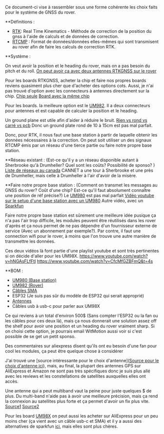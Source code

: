 Ce document-ci vise à rassembler sous une forme cohérente les choix faits pour le système de GNSS du rover.

**Définitions :
- [RTK](https://www.use-snip.com/kb/knowledge-base/rtk-ntrip-rtcm-precision-gnss-in-1-minute/): Real Time Kinematics - Méthode de correction de la position du gnss à l'aide de calculs et de données de correction.
- [RTCMP](https://www.use-snip.com/kb/knowledge-base/rtk-ntrip-rtcm-precision-gnss-in-1-minute/) : Format de données/données elles-mêmes qui sont transmisent au rover afin de faire les calculs de correction RTK.


**Système :

On veut avoir la position et le heading du rover, mais on a pas besoin du pitch et du roll. [On peut avoir ça avec deux antennes RTKGNSS sur le rover](https://www.vectornav.com/resources/inertial-navigation-primer/theory-of-operation/theory-gnsscompass)

Pour les boards RTKGNSS, acheter la chip et faire nos propres boards reviens quasiment plus cher que d'acheter des options cots. Aussi, je n'ai pas trouvé d'option avec les connecteurs à antennes directement sur la chip.
[Chip seule](https://www.mouser.ca/ProductDetail/u-blox/ZED-F9P-04B?qs=A6eO%252BMLsxmSiFL7BNeNjVA%3D%3D&mgh=1&utm_id=17633666059&gad_source=1&gclid=Cj0KCQiAo5u6BhDJARIsAAVoDWsd6YfNysgp_09vO_MAsZLoAEiAznOqOavnYu77VZnngEN4WAL9w60aArtCEALw_wcB)
[Board avec la même chip](https://www.amazon.ca/WITMOTION-WTRTK-980-Precision-Positioning-Real-Time/dp/B0CY28WHGX/ref=sr_1_22_sspa?crid=2SKTST2H7JUIV&dib=eyJ2IjoiMSJ9.xtuCviynONMohDdXcsXfZmkOHe9FKhkfIrCHZtRSLN-RKipeDrgXBfSirD2DKeb2pvgSyRS1TAZ0fm45i1IFG5dQwtgExLJWaNPu8pGX_cmzi7cA2F3ns-XuNaySr9NhtWq_o1w6ggGmpSXgi3uSOS0iNVOooZy0Dx7iI-ufVcbrU4P4X6_CpBjPgQUrWifzW67bCORzo8dmCYJBPjfouMU39bh_rrv-PTwbi-7L24lsrB9IYk9SBC5XskSJCU1Y-kafTmSg21SWPTrADAnjp_DSA5oECzlYEbCd1WvpPVs.UYVDHsb4hdRtMLCmXWHqIEXgSCm-rIOO0KbcdDs0jNk&dib_tag=se&keywords=rtkgnss+gps&qid=1730936838&sprefix=rtkgnss+gps%2Caps%2C98&sr=8-22-spons&sp_csd=d2lkZ2V0TmFtZT1zcF9tdGY&psc=1)

Pour les boards. la meilleure option est le [UM982](https://www.amazon.ca/WITMOTION-WTRTK-982-Precision-Positioning-Real-Time/dp/B0CY3HYRWG/ref=sr_1_1?crid=1T58CIZ73JONY&dib=eyJ2IjoiMSJ9.4FeeaWhtB3zdqqAcfAz3DA.qBC-jPLPzzIUwXTgpiISB8T6eWCaFaAum53PznP6zxQ&dib_tag=se&keywords=wtrtk-982&qid=1730937046&s=electronics&sprefix=wtrtk-98%2Celectronics%2C102&sr=1-1).
Il a deux connecteurs pour antennes et est capable de calculer la position et le heading.

Un ground plane est utile afin d'aider à réduire le bruit.
[Rien vs rond vs carré vs pcb](https://ars.copernicus.org/articles/20/23/2023/ars-20-23-2023.html)
Donc un ground plate rond de 10 à 15cm est pas mal parfait.

Donc, pour RTK, il nous faut une base station à partir de laquelle obtenir les données nécessaires à la correction. On peut soit utiliser un des signaux RTCMP émis par un réseau d'une tierce partie ou faire notre propre base station.

**Réseau existant :
(Est-ce qu'il y a un réseau disponible autant à Sherbrooke qu'à Drumheller? Quel sont les coûts? Possibilité de sponso? )
[Liste de réseaux au canada](https://webapp.csrs-scrs.nrcan-rncan.gc.ca/geod/data-donnees/rtk.php?locale=en&_gl=1*1hi8e8m*_ga*NzI5NDM4NTU5LjE3MzAzMjc2MTU.*_ga_C2N57Y7DX5*MTczMDMyNzYxNC4xLjEuMTczMDMyNzkzOC4wLjAuMA)
CANNET a une tour à Sherbrooke et une près de Drumheller, mais celle à Drumheller à l'air d'avoir de la misère.

**Faire notre propre base station :
(Comment on transmet les messages au GNSS du rover? Coût d'une chip? Est-ce qu'il faut absolument connaître une position de réf précise?) 
Le [UM980](https://www.amazon.ca/WITMOTION-WTRTK-980-Precision-Positioning-Real-Time/dp/B0CY28WHGX/ref=sr_1_22_sspa?crid=2SKTST2H7JUIV&dib=eyJ2IjoiMSJ9.xtuCviynONMohDdXcsXfZmkOHe9FKhkfIrCHZtRSLN-RKipeDrgXBfSirD2DKeb2pvgSyRS1TAZ0fm45i1IFG5dQwtgExLJWaNPu8pGX_cmzi7cA2F3ns-XuNaySr9NhtWq_o1w6ggGmpSXgi3uSOS0iNVOooZy0Dx7iI-ufVcbrU4P4X6_CpBjPgQUrWifzW67bCORzo8dmCYJBPjfouMU39bh_rrv-PTwbi-7L24lsrB9IYk9SBC5XskSJCU1Y-kafTmSg21SWPTrADAnjp_DSA5oECzlYEbCd1WvpPVs.UYVDHsb4hdRtMLCmXWHqIEXgSCm-rIOO0KbcdDs0jNk&dib_tag=se&keywords=rtkgnss+gps&qid=1730936838&sprefix=rtkgnss+gps%2Caps%2C98&sr=8-22-spons&sp_csd=d2lkZ2V0TmFtZT1zcF9tdGY&psc=1) est pas mal parfait
[Vidéo youtube sur le setup d'une base station avec un UM980](https://www.youtube.com/watch?v=hNGAsFLfFtI)
Autre vidéo, avec un [Sparkfun](https://learn.sparkfun.com/tutorials/setting-up-a-rover-base-rtk-system/all)

Faire notre propre base station est sûrement une meilleure idée pusique ça n'a pas l'air trop difficile, les modules peuvent être réutilisés dans les rover d'après et ça nous permet de ne pas dépendre d'un fournisseur externe de service (Avec un abonnement par exemple?). Par contre, il faut une connection wifi pour le rover, à moins que l'on trouve une autre manière de transmettre les données.

Ces deux vidéos là font partie d'une playlist youtube et sont très pertinentes si on décide d'aller pour les UM98X.
https://www.youtube.com/watch?v=hNGAsFLfFtI
https://www.youtube.com/watch?v=CfcMfGZBFmQ&t=4s

**BOM :
- [UM980 (Base station)](https://www.amazon.ca/WITMOTION-WTRTK-980-Precision-Positioning-Real-Time/dp/B0CY28WHGX/ref=sr_1_22_sspa?crid=2SKTST2H7JUIV&dib=eyJ2IjoiMSJ9.xtuCviynONMohDdXcsXfZmkOHe9FKhkfIrCHZtRSLN-RKipeDrgXBfSirD2DKeb2pvgSyRS1TAZ0fm45i1IFG5dQwtgExLJWaNPu8pGX_cmzi7cA2F3ns-XuNaySr9NhtWq_o1w6ggGmpSXgi3uSOS0iNVOooZy0Dx7iI-ufVcbrU4P4X6_CpBjPgQUrWifzW67bCORzo8dmCYJBPjfouMU39bh_rrv-PTwbi-7L24lsrB9IYk9SBC5XskSJCU1Y-kafTmSg21SWPTrADAnjp_DSA5oECzlYEbCd1WvpPVs.UYVDHsb4hdRtMLCmXWHqIEXgSCm-rIOO0KbcdDs0jNk&dib_tag=se&keywords=rtkgnss+gps&qid=1730936838&sprefix=rtkgnss+gps%2Caps%2C98&sr=8-22-spons&sp_csd=d2lkZ2V0TmFtZT1zcF9tdGY&psc=1)
- [UM982 (Rover)](https://www.amazon.ca/WITMOTION-WTRTK-982-Precision-Positioning-Real-Time/dp/B0CY3HYRWG/ref=sr_1_1?crid=1T58CIZ73JONY&dib=eyJ2IjoiMSJ9.4FeeaWhtB3zdqqAcfAz3DA.qBC-jPLPzzIUwXTgpiISB8T6eWCaFaAum53PznP6zxQ&dib_tag=se&keywords=wtrtk-982&qid=1730937046&s=electronics&sprefix=wtrtk-98%2Celectronics%2C102&sr=1-1)
- [Câbles SMA](https://www.aliexpress.com/item/32806195194.html?spm=a2g0o.productlist.main.31.3eff49575x4O7Q&algo_pvid=4c2014e6-2fcd-4c18-a228-4c1abdca8d20&aem_p4p_detail=20241112194916711315760428310000665739&algo_exp_id=4c2014e6-2fcd-4c18-a228-4c1abdca8d20-15&pdp_npi=4%40dis%21CAD%212.84%212.65%21%21%211.99%211.86%21%402101ef7017314697562066495e1f77%2112000018434000008%21sea%21CA%214257109316%21X&curPageLogUid=gbAn7tjhooaV&utparam-url=scene%3Asearch%7Cquery_from%3A&search_p4p_id=20241112194916711315760428310000665739_5)
- ESP32 (Je suis pas sûr du modèle de ESP32 qui serait approprié)
- [Antennes](https://www.aliexpress.com/item/1005005934362617.html?spm=a2g0o.productlist.main.19.458a33075r368e&algo_pvid=8dc051b0-f210-4827-a03d-ce7cfa8aaf37&algo_exp_id=8dc051b0-f210-4827-a03d-ce7cfa8aaf37-9&pdp_npi=4%40dis%21CAD%2128.40%2125.18%21%21%2119.90%2117.64%21%402101ec1a17314699957382052e1678%2112000035233733253%21sea%21CA%214257109316%21X&curPageLogUid=gNoRwd13Ms1N&utparam-url=scene%3Asearch%7Cquery_from%3A)
- Câbles usb à usb-c pour parler aux UM98X

Ce qui reviens à un total d'environ 500$ (Sans compter l'ESP32 ou la fan ou les câbles pour ces deux là), mais ça nous donnerait une solution assez off the shelf pour avoir une position et un heading du rover vraiment sharp. 
Si on choisi cette option, je pourrais email WitMotion aussi voir si c'est possible de se get un petit sponso.

Des commentaires sur aliexpress disent qu'ils ont eu besoin d'une fan pour cool les modules, ça peut être quelque chose à considérer

J'ai trouvé une [source intéressante pour le choix d'antenne]([Source pour le choix d'antenne ici](https://gge.ext.unb.ca/Resources/gpsworld.february09.pdf)), mais, au final, la plupart des antennes GPS sur AliExpress et Amazon ne sont pas très spécifiques donc je suis plus allé avec les reviews et les constellations de satellites auxquelles elles ont accès.

Une antenne qui a peut multiband vaut la peine pour juste quelques $ de plus.
Du multi-band n'aide pas à avoir une meilleure précision, mais ça rend la connexion au satellites plus forte et ça permet d'avoir un fix plus vite. 
[Source1](https://docs.emlid.com/reach/tutorials/basics/single-multi/)
[Source2](https://www.heliguy.com/blogs/posts/single-band-vs-multi-band-rtk-gnss-receivers/?srsltid=AfmBOoo1rbf62doW2RNC-d3ATg1QrlGMv9CZ9yZaZIm8TvBaOO4QEe66)

Pour les board [UM98X](https://www.aliexpress.com/item/1005006492441903.html?spm=a2g0o.productlist.main.1.4cc878d01sNlI7&algo_pvid=b1b7968b-759c-4669-93ca-5bddd1d59fdf&algo_exp_id=b1b7968b-759c-4669-93ca-5bddd1d59fdf-0&pdp_npi=4%40dis%21CAD%21144.27%21100.99%21%21%21101.11%2170.78%21%402101c71a17314690242593070ed219%2112000037404966793%21sea%21CA%214257109316%21X&curPageLogUid=7jdHJUeOJV7K&utparam-url=scene%3Asearch%7Cquery_from%3A) on peut aussi les acheter sur AliExpress pour un peu moins cher (ça vient avec un câble usb-c et SMA) et il y a aussi des alternatives de sparkfun [ici](https://www.sparkfun.com/products/15136), mais elles sont plus chères.